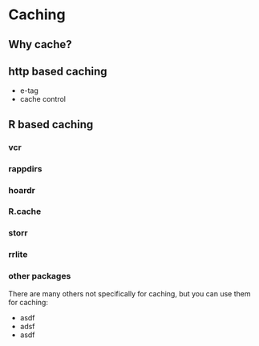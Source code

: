 
# Caching

## Why cache?

## http based caching

* e-tag
* cache control

## R based caching

### vcr

### rappdirs

### hoardr

### R.cache

### storr

### rrlite

### other packages

There are many others not specifically for caching, but you can
use them for caching:

* asdf
* adsf
* asdf
